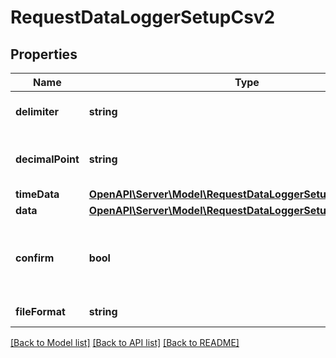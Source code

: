 # RequestDataLoggerSetupCsv2

## Properties
Name | Type | Description | Notes
------------ | ------------- | ------------- | -------------
**delimiter** | **string** | Delimiter used in CSV file | 
**decimalPoint** | **string** | Decimal Point of values in CSV file | 
**timeData** | [**OpenAPI\Server\Model\RequestDataLoggerSetupCsv2TimeData**](RequestDataLoggerSetupCsv2TimeData.md) |  | 
**data** | [**OpenAPI\Server\Model\RequestDataLoggerSetupCsv2Data**](RequestDataLoggerSetupCsv2Data.md) |  | 
**confirm** | **bool** | Provided Configuration Confirmation. Set to true to save current configuration | 
**fileFormat** | **string** | Data File Format | 

[[Back to Model list]](../README.md#documentation-for-models) [[Back to API list]](../README.md#documentation-for-api-endpoints) [[Back to README]](../README.md)


